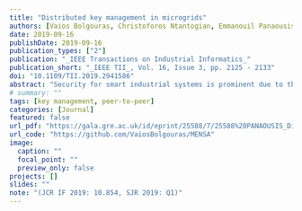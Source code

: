 ```yaml
---
title: "Distributed key management in microgrids"
authors: [Vaios Bolgouras, Christoforos Ntantogian, Emmanouil Panaousis, Christos Xenakis]
date: 2019-09-16
publishDate: 2019-09-16
publication_types: ["2"]
publication: "_IEEE Transactions on Industrial Informatics_"
publication_short: "_IEEE TII_, Vol. 16, Issue 3, pp. 2125 - 2133"
doi: "10.1109/TII.2019.2941586"
abstract: "Security for smart industrial systems is prominent due to the proliferation of cyber threats threatening national critical infrastructures. Smart grid comes with intelligent applications that can utilize the bidirectional communication network among its entities. Microgrids are small-scale smart grids that enable machine-to-machine (M2M) communications as they can operate with some degree of independence from the main grid. In addition to protecting critical microgrid applications, an underlying key management scheme is needed to enable secure M2M message transmission and authentication. Existing key management schemes are not adequate due to microgrid special features and requirements. In this article, we propose the Micro sElf-orgaNiSed mAnagement (MENSA), which is the first hybrid key management and authentication scheme that combines public key infrastructure and web-of-trust concepts in microgrids. Our experimental results demonstrate the efficiency of MENSA in terms of scalability and swiftness."
# summary: ""
tags: [key management, peer-to-peer]
categories: [Journal]
featured: false
url_pdf: "https://gala.gre.ac.uk/id/eprint/25588/7/25588%20PANAOUSIS_Distributed_Key_Mangement_In_Microgrids_%28AAM%29_2019.pdf"
url_code: "https://github.com/VaiosBolgouras/MENSA"
image:
  caption: ""
  focal_point: ""
  preview_only: false
projects: []
slides: ""
note: "(JCR IF 2019: 10.854, SJR 2019: Q1)"
---
```

